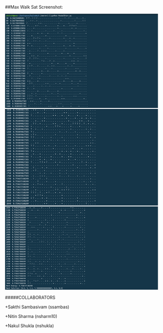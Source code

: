 ##Max Walk Sat Screenshot:

<img src="/imgs/HW5_1.png">
<img src="/imgs/HW5_2.png">
<img src="/imgs/HW5_3.png">


#####COLLABORATORS

+Sakthi Sambasivam (ssambas)

+Nitin Sharma (nsharm10)

+Nakul Shukla (nshukla)
